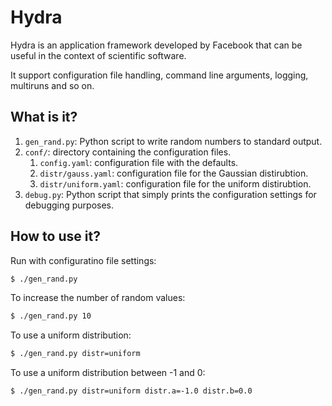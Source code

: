 # Hydra

Hydra is an application framework developed by Facebook that can be useful
in the context of scientific software.

It support configuration file handling, command line arguments, logging,
multiruns and so on.

## What is it?

1. `gen_rand.py`: Python script to write random numbers to standard
   output.
1. `conf/`: directory containing the configuration files.
   1. `config.yaml`: configuration file with the defaults.
   1. `distr/gauss.yaml`: configuration file for the Gaussian distirubtion.
   1. `distr/uniform.yaml`: configuration file for the uniform distirubtion.
1. `debug.py`: Python script that simply prints the configuration settings for
   debugging purposes.

## How to use it?
Run with configuratino file settings:
```bash
$ ./gen_rand.py
```
To increase the number of random values:
```bash
$ ./gen_rand.py 10
```

To use a uniform distribution:
```bash
$ ./gen_rand.py distr=uniform
```

To use a uniform distribution between -1 and 0:
```bash
$ ./gen_rand.py distr=uniform distr.a=-1.0 distr.b=0.0
```
